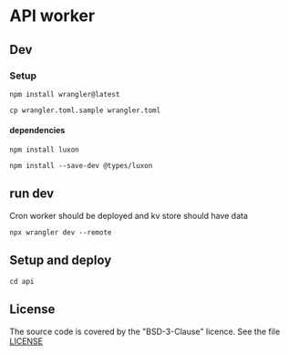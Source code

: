 # API worker

## Dev

### Setup

`npm install wrangler@latest`

`cp wrangler.toml.sample wrangler.toml`

#### dependencies

`npm install luxon`

`npm install --save-dev @types/luxon`

## run dev

Cron worker should be deployed and kv store should have data

`npx wrangler dev --remote`

## Setup and deploy

`cd api`


## License
The source code is covered by the "BSD-3-Clause" licence. See the file [LICENSE](https://github.com/rbolog/focbs-rates-api/raw/main/LICENSE)